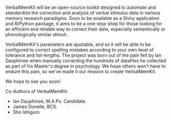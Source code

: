 VerbalMemKit will be an open-source toolkit designed to automate and standardize the correction and analysis of verbal stimulus data in various memory research paradigms.
Soon to be available as a Shiny application and R/Python package, it aims to be a one-stop shop for those looking for an efficient and reliable way to correct their data, 
especially semantically or phonologically similar stimuli.

VerbalMemKit's parameters are ajustable, and so it will be able to be configured to correct spelling mistakes according to your own level of tolerance and list-lengths.
The project was born out of the pain felt by Ian Dauphinee when manually correcting the hundreds of datafiles he collected as part of his Master's degree in psychology. 
We hope others won't have to endure this pain, so we've made it our mission to create VerbalMemKit.


We hope to see you soon!

Co-Authors of VerbalMemKit:
- Ian Dauphinee, M.A.Ps. Candidate.
- James Donelle, BCS.
- Sho Ishiguro
